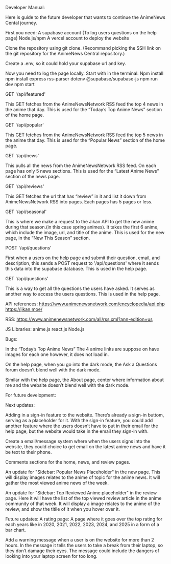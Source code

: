 Developer Manual:

Here is guide to the future developer that wants to continue the AnimeNews Cental journey.

First you need:
A supabase account (To log users questions on the help page)
Node.js/npm
A vercel account to deploy the website

Clone the repository using git clone.
(Recommand picking the SSH link on the git repository for the AnimeNews Central repository.)

Create a .env, so it could hold your supabase url and key.

Now you need to log the page locally.
Start with in the terminal:
Npm install
npm install express rss-parser dotenv @supabase/supabase-js
npm run dev
npm start



GET '/api/featured'

This GET fetches from the AnimeNewsNetwork RSS feed the top 4 news in the anime that day. 
This is used for the “Today’s Top Anime News” section of the home page.

GET '/api/popular'

This GET fetches from the AnimeNewsNetwork RSS feed the top 5 news in the anime that day. 
This is used for the “Popular News” section of the home page.

GET '/api/news'

This pulls all the news from the AnimeNewsNetwork RSS feed. On each page has only 5 news sections. This is used for the “Latest Anime News” section of the news page.

GET '/api/reviews'

This GET fetches the url that has “review” in it and list it down from AnimeNewsNetwork RSS into pages. Each pages has 5 pages or less. 



GET '/api/seasonal'

This is where we make a request to the Jikan API to get the new anime during that season.(in this case spring animes). It takes the first 6 anime, which include the image, url, and title of the anime. This is used for the new page, in the “New This Season” section. 


POST '/api/questions'

First when a users on the help page and submit their question, email, and description, this sends a POST request to '/api/questions' where it sends this data into the supabase database. 
This is used in the help page.


GET '/api/questions'

This is a way to get all the questions the users have asked. It serves as another way to access the users questions. This is used in the help page. 

API references: 
https://www.animenewsnetwork.com/encyclopedia/api.php
https://jikan.moe/ 

RSS:
https://www.animenewsnetwork.com/all/rss.xml?ann-edition=us 

JS Libraries:
anime.js
react.js
Node.js 


Bugs:

In the “Today’s Top Anime News” The 4 anime links are suppose on have images for each one however, it does not load in.

On the help page, when you go into the dark mode, the Ask a Questions forum doesn’t blend well with the dark mode.

Similar with the help page, the About page, center where information about me and the website doesn’t blend well with the dark mode. 


For future development:

Next updates:

Adding in a sign-in feature to the website. There’s already a sign-in buttom, serving as a placeholder for it. With the sign-in feature, you could add another feature where the users doesn’t have to put in their email for the help page, but the website would take in the email they sign-in with.

Create a email/message system where when the users signs into the website, they could choice to get email on the latest anime news and have it be text to their phone.  

Comments sections for the home, news, and review pages.

An update for "Sidebar: Popular News Placeholder" in the new page. This will display images relates to the anime of topic for the anime news. It will gather the most viewed anime news of the week.

An update for "Sidebar: Top Reviewed Anime placeholder" in the review page. Here it will have the list of the top viewed review article in the anime community of that week. It will display a image relates to the anime of the review, and show the titile of it when you hover over it. 


Future updates:
A rating page: A page where it goes over the top rating for each years like in 2020, 2021, 2022, 2023, 2024, and 2025 in a form of a bar chart.

Add a warning message when a user is on the website for more than 2 hours. In the message it tells the users to take a break from their laptop, so they don’t damage their eyes. The message could include the dangers of looking into your laptop screen for too long. 
